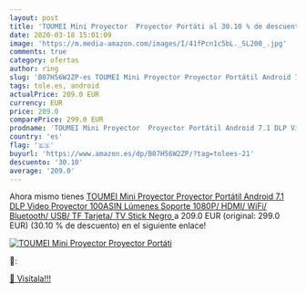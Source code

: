 ```yaml
---
layout: post
title: 'TOUMEI Mini Proyector  Proyector Portáti al 30.10 % de descuento'
date: 2020-03-18 15:01:09
image: 'https://m.media-amazon.com/images/I/41fPcn1c5bL._SL200_.jpg'
comments: true
category: ofertas
author: ring
slug: 'B07H56W2ZP-es TOUMEI Mini Proyector Proyector Portátil Android 7.1 DLP...'
tags: tole.es, android
actualPrice: 209.0 EUR
currency: EUR
price: 209.0
comparePrice: 299.0 EUR
prodname: 'TOUMEI Mini Proyector  Proyector Portátil Android 7.1 DLP Video Proyector 100ASIN Lúmenes  Soporte 1080P/ HDMI/ WiFi/ Bluetooth/ USB/ TF Tarjeta/ TV Stick  Negro '
country: 'es'
flag: '🇪🇸'
buyurl: 'https://www.amazon.es/dp/B07H56W2ZP/?tag=tolees-21'
descuento: '30.10'
average: '209.0'
---
```


Ahora mismo tienes [TOUMEI Mini Proyector  Proyector Portátil Android 7.1 DLP Video Proyector 100ASIN Lúmenes  Soporte 1080P/ HDMI/ WiFi/ Bluetooth/ USB/ TF Tarjeta/ TV Stick  Negro ](https://www.amazon.es/dp/B07H56W2ZP/?tag=tolees-21) a 209.0 EUR (original: 299.0 EUR) (30.10 %  de descuento) en el siguiente enlace!

[![TOUMEI Mini Proyector  Proyector Portáti](https://m.media-amazon.com/images/I/41fPcn1c5bL._SL200_.jpg)](https://www.amazon.es/dp/B07H56W2ZP/?tag=tolees-21)

🔎:


[🛒 Visítala!!!](https://www.amazon.es/dp/B07H56W2ZP/?tag=tolees-21)
